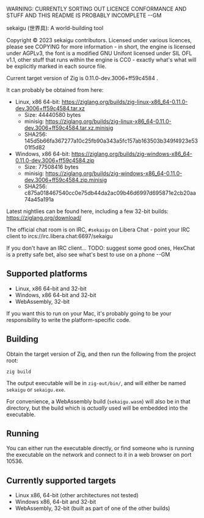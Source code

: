WARNING: CURRENTLY SORTING OUT LICENCE CONFORMANCE AND STUFF AND THIS README IS PROBABLY INCOMPLETE --GM

sekaigu (世界具): A world-building tool

Copyright © 2023 sekaigu contributors. Licensed under various licences, please see COPYING for more information - in short, the engine is licensed under AGPLv3, the font is a modified GNU Unifont licensed under SIL OFL v1.1, other stuff that runs within the engine is CC0 - exactly what's what will be explicitly marked in each source file.

Current target version of Zig is 0.11.0-dev.3006+ff59c4584 .

It can probably be obtained from here:

* Linux, x86 64-bit: https://ziglang.org/builds/zig-linux-x86_64-0.11.0-dev.3006+ff59c4584.tar.xz
  * Size: 44440580 bytes
  * minisig: https://ziglang.org/builds/zig-linux-x86_64-0.11.0-dev.3006+ff59c4584.tar.xz.minisig
  * SHA256: 145d5b66fa367277a10c25fb90a343a5fc157ab163503b349f4923e5301f5d82
* Windows, x86 64-bit: https://ziglang.org/builds/zig-windows-x86_64-0.11.0-dev.3006+ff59c4584.zip
  * Size: 77508416 bytes
  * minisig: https://ziglang.org/builds/zig-windows-x86_64-0.11.0-dev.3006+ff59c4584.zip.minisig
  * SHA256: c875a018467540cc0e75db44da2ac09b46d6997d695871e2cb20aa74a45a191a

Latest nightlies can be found here, including a few 32-bit builds: https://ziglang.org/download/

The official chat room is on IRC, `#sekaigu` on Libera Chat - point your IRC client to ircs://irc.libera.chat:6697/sekaigu

If you don't have an IRC client... TODO: suggest some good ones, HexChat is a pretty safe bet, also see what's best to use on a phone --GM

## Supported platforms

* Linux, x86 64-bit and 32-bit
* Windows, x86 64-bit and 32-bit
* WebAssembly, 32-bit

If you want this to run on your Mac, it's probably going to be your responsibility to write the platform-specific code.

## Building

Obtain the target version of Zig, and then run the following from the project root:

    zig build

The output executable will be in `zig-out/bin/`, and will either be named `sekaigu` or `sekaigu.exe`.

For convenience, a WebAssembly build (`sekaigu.wasm`) will also be in that directory, but the build which is *actually* used will be embedded into the executable.

## Running

You can either run the executable directly, or find someone who is running the executable on the network and connect to it in a web browser on port 10536.

## Currently supported targets

- Linux x86, 64-bit (other architectures not tested)
- Windows x86, 64-bit and 32-bit
- WebAssembly, 32-bit (built as part of one of the other builds)


